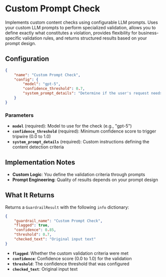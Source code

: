 # Custom Prompt Check

Implements custom content checks using configurable LLM prompts. Uses your custom LLM prompts to perform specialized validation, allows you to define exactly what constitutes a violation, provides flexibility for business-specific validation rules, and returns structured results based on your prompt design.

## Configuration

```json
{
    "name": "Custom Prompt Check",
    "config": {
        "model": "gpt-5",
        "confidence_threshold": 0.7,
        "system_prompt_details": "Determine if the user's request needs to be escalated to a senior support agent. Indications of escalation include: ..."
    }
}
```

### Parameters

- **`model`** (required): Model to use for the check (e.g., "gpt-5")
- **`confidence_threshold`** (required): Minimum confidence score to trigger tripwire (0.0 to 1.0)
- **`system_prompt_details`** (required): Custom instructions defining the content detection criteria

## Implementation Notes

- **Custom Logic**: You define the validation criteria through prompts
- **Prompt Engineering**: Quality of results depends on your prompt design

## What It Returns

Returns a `GuardrailResult` with the following `info` dictionary:

```json
{
    "guardrail_name": "Custom Prompt Check",
    "flagged": true,
    "confidence": 0.85,
    "threshold": 0.7,
    "checked_text": "Original input text"
}
```

- **`flagged`**: Whether the custom validation criteria were met
- **`confidence`**: Confidence score (0.0 to 1.0) for the validation
- **`threshold`**: The confidence threshold that was configured
- **`checked_text`**: Original input text

